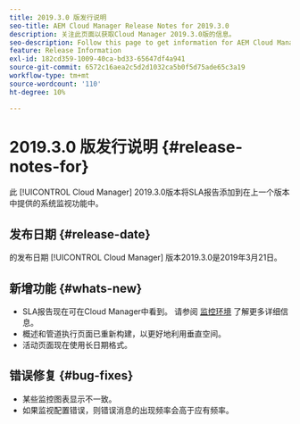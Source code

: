 ```yaml
---
title: 2019.3.0 版发行说明
seo-title: AEM Cloud Manager Release Notes for 2019.3.0
description: 关注此页面以获取Cloud Manager 2019.3.0版的信息。
seo-description: Follow this page to get information for AEM Cloud Manager Release 2019.3.0.
feature: Release Information
exl-id: 182cd359-1009-40ca-bd33-65647df4a941
source-git-commit: 6572c16aea2c5d2d1032ca5b0f5d75ade65c3a19
workflow-type: tm+mt
source-wordcount: '110'
ht-degree: 10%

---
```


# 2019.3.0 版发行说明 {#release-notes-for}

此 [!UICONTROL Cloud Manager] 2019.3.0版本将SLA报告添加到在上一个版本中提供的系统监视功能中。

## 发布日期 {#release-date}

的发布日期 [!UICONTROL Cloud Manager] 版本2019.3.0是2019年3月21日。

## 新增功能 {#whats-new}

* SLA报告现在可在Cloud Manager中看到。 请参阅 [监控环境](/help/using/monitoring-environments.md) 了解更多详细信息。
* 概述和管道执行页面已重新构建，以更好地利用垂直空间。
* 活动页面现在使用长日期格式。

## 错误修复 {#bug-fixes}

* 某些监控图表显示不一致。
* 如果监视配置错误，则错误消息的出现频率会高于应有频率。
